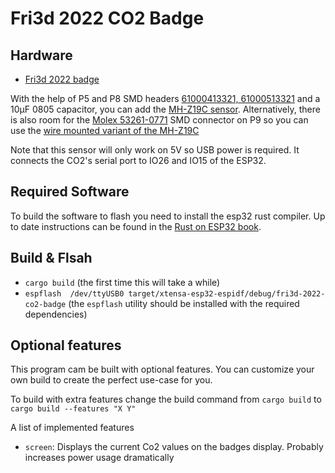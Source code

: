 # Fri3d 2022 CO2 Badge

## Hardware

* [Fri3d 2022 badge](https://github.com/Fri3dCamp/badge-2020)

With the help of P5 and P8 SMD headers [61000413321, 61000513321]( https://www.we-online.com/catalog/en/PHD_2_54_SMT_SOCKET_HEADER_6100XXXXX21) and a 10µF 0805 capacitor, you can add the [MH-Z19C sensor]( https://www.reichelt.com/be/nl/infrarood-co2-sensor-mh-z19c-pin-header-rm-2-54-co2-mh-z19c-ph-p297320.html). Alternatively, there is also room for the [Molex 
53261-0771](https://www.molex.com/molex/products/part-detail/pcb_headers/0532610771) SMD connector on P9 so you can use the [wire mounted variant of the MH-Z19C]( https://www.tinytronics.nl/shop/en/sensors/air/gas/winsen-mh-z19c-co2-sensor-with-cable)

Note that this sensor will only work on 5V so USB power is required. It connects the CO2's serial port to IO26 and IO15 of the ESP32.

## Required Software

To build the software to flash you need to install the esp32 rust compiler. Up to date instructions can be found in the [Rust on ESP32 book](https://esp-rs.github.io/book/dependencies/index.html).

## Build & Flsah

* `cargo build` (the first time this will take a while)
* `espflash  /dev/ttyUSB0 target/xtensa-esp32-espidf/debug/fri3d-2022-co2-badge` (the `espflash` utility should be installed with the required dependencies)

## Optional features

This program cam be built with optional features.
You can customize your own build to create the perfect use-case for you.

To build with extra features change the build command from `cargo build` to `cargo build --features "X Y"`

A list of implemented features

* `screen`: Displays the current Co2 values on the badges display. Probably increases power usage dramatically